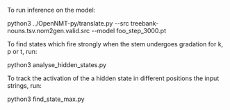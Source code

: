 To run inference on the model:

python3 ../OpenNMT-py/translate.py --src treebank-nouns.tsv.nom2gen.valid.src --model foo_step_3000.pt

To find states which fire strongly when the stem undergoes gradation for k, p or t, run:

python3 analyse_hidden_states.py

To track the activation of the a hidden state in different positions the input strings, run:

python3 find_state_max.py